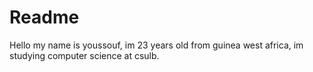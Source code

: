# Readme
Hello my name is youssouf, im 23 years  old from guinea west africa, im studying computer science at csulb.
